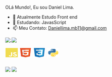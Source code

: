 OLá Mundo!, Eu sou Daniel Lima.

- 🔭 Atualmente Estudo Front end
- 🌱 Estudando: JavasScript
- 📫 Meu Contato: Daniellima.mb11@gmail.com

<a href="https://github.com/anuraghazra/github-readme-stats">
  <img height=200 align="center" src="https://github-readme-stats.vercel.app/api?username=Daniellima156" />
</a>

<a href="https://github.com/Daniellima156/convoychat">
  <img height=200 align="center" src="https://github-readme-stats.vercel.app/api/top-langs?username=Daniellima156&layout=compact&langs_count=8&card_width=320" />
</a>

<div style="display: inline_block"><br>
  <img align="center" alt="Js" height="30" width="40" src="https://raw.githubusercontent.com/devicons/devicon/master/icons/javascript/javascript-plain.svg">
  <img align="center" alt="Rafa-HTML" height="30" width="40" src="https://raw.githubusercontent.com/devicons/devicon/master/icons/html5/html5-original.svg">
  <img align="center" alt="Rafa-CSS" height="30" width="40" src="https://raw.githubusercontent.com/devicons/devicon/master/icons/css3/css3-original.svg">
  <img align="center" alt="Rafa-Python" height="30" width="40" src="https://raw.githubusercontent.com/devicons/devicon/master/icons/python/python-original.svg">
</div>


##

  <a href="https://www.linkedin.com/in/daniel-lima-42b1552b0/" target="_blank"><img src="https://img.shields.io/badge/-LinkedIn-%230077B5?style=for-the-badge&logo=linkedin&logoColor=white" target="_blank"></a> 
   <a href = "mailto:daniellima.mb11@gmail.com"><img src="https://img.shields.io/badge/-Gmail-%23333?style=for-the-badge&logo=gmail&logoColor=white" target="_blank"></a>
